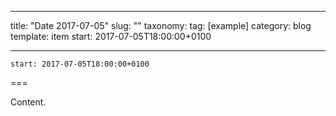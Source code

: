 
---
title: "Date 2017-07-05"
slug: ""
taxonomy:
tag: [example]
category: blog
template: item
start: 2017-07-05T18:00:00+0100

---

``start: 2017-07-05T18:00:00+0100``

===

Content.
